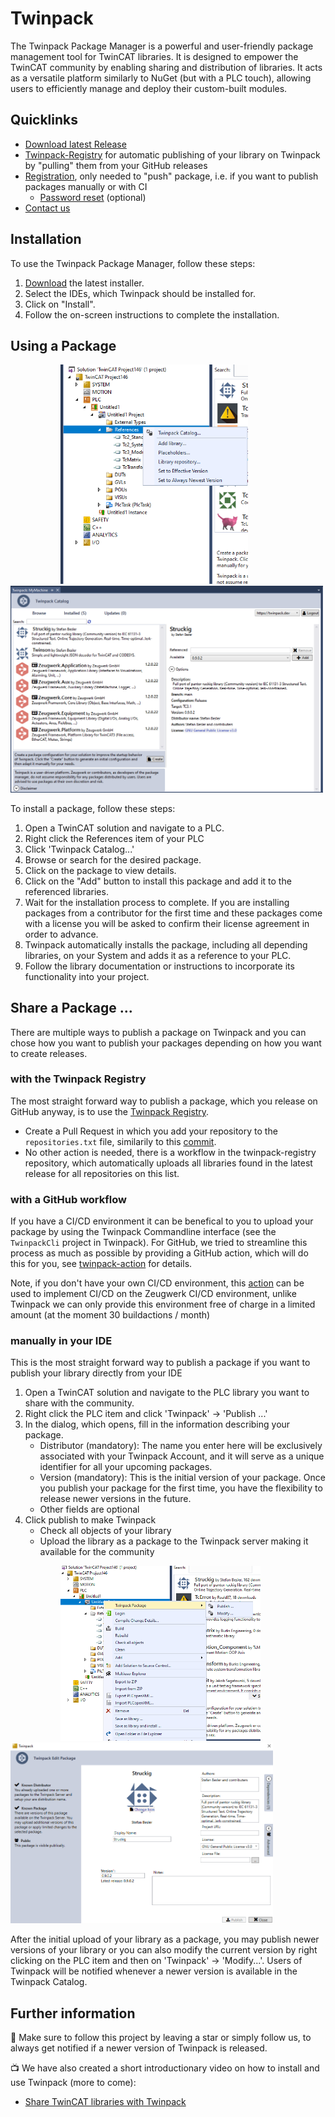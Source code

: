 # Twinpack 

The Twinpack Package Manager is a powerful and user-friendly package management tool for TwinCAT libraries. It is designed to empower the TwinCAT community by enabling sharing and distribution of libraries. It acts as a versatile platform similarly to NuGet (but with a PLC touch), allowing users to efficiently manage and deploy their custom-built modules.

## Quicklinks
- [Download latest Release](https://github.com/Zeugwerk/Twinpack/releases/latest)
- [Twinpack-Registry](https://github.com/Zeugwerk/Twinpack-Registry) for automatic publishing of your library on Twinpack by "pulling" them from your GitHub releases
- [Registration](https://zeugwerk.dev/wp-login.php?action=register), only needed to "push" package, i.e. if you want to publish packages manually or with CI
  - [Password reset](https://zeugwerk.dev/wp-login.php?action=lostpassword) (optional)
- [Contact us](mailto:info@zeugwerk.at)

## Installation

To use the Twinpack Package Manager, follow these steps:

1. [Download](https://github.com/Zeugwerk/Twinpack/releases/latest) the latest installer.
2. Select the IDEs, which Twinpack should be installed for.
3. Click on "Install".
4. Follow the on-screen instructions to complete the installation.

## Using a Package

<p float="left">
<img src="/images/twinpack_contextmenu.png" width="300" hspace="80" />
<img src="/images/twinpack_catalog.png" width="500" />
</p>


To install a package, follow these steps:

1. Open a TwinCAT solution and navigate to a PLC.
2. Right click the References item of your PLC
3. Click 'Twinpack Catalog...'
4. Browse or search for the desired package.
5. Click on the package to view details.
6. Click on the "Add" button to install this package and add it to the referenced libraries.
7. Wait for the installation process to complete. If you are installing packages from a contributor for the first time and these packages come with a license you will be asked to confirm their license agreement in order to advance.
8. Twinpack automatically installs the package, including all depending libraries, on your System and adds it as a reference to your PLC.
9. Follow the library documentation or instructions to incorporate its functionality into your project.


## Share a Package ...

There are multiple ways to publish a package on Twinpack and you can chose how you want to publish your packages depending on how you want to create releases.


### with the Twinpack Registry

The most straight forward way to publish a package, which you release on GitHub anyway, is to use the [Twinpack Registry](https://github.com/Zeugwerk/Twinpack-Registry).

- Create a Pull Request in which you add your repository to the `repositories.txt` file, similarily to this [commit](https://github.com/Zeugwerk/Twinpack-Registry/commit/ecafd41cbc2c97f647bd4512a14d69293f5cc82f).
- No other action is needed, there is a workflow in the twinpack-registry repository, which automatically uploads all libraries found in the latest release for all repositories on this list.



### with a GitHub workflow

If you have a CI/CD environment it can be benefical to you to upload your package by using the Twinpack Commandline interface (see the `TwinpackCli` project in Twinpack). For GitHub, we tried to streamline this process as much as possible by providing a GitHub action, which will do this for you, see [twinpack-action](https://github.com/Zeugwerk/twinpack-action) for details.

Note, if you don't have your own CI/CD environment, this [action](https://github.com/Zeugwerk/zkbuild-action) can be used to implement CI/CD on the Zeugwerk CI/CD environment, unlike Twinpack we can only provide this environment free of charge in a limited amount (at the moment 30 buildactions / month)


### manually in your IDE

This is the most straight forward way to publish a package if you want to publish your library directly from your IDE

1. Open a TwinCAT solution and navigate to the PLC library you want to share with the community.
2. Right click the PLC item and click 'Twinpack' -> 'Publish ...'
3. In the dialog, which opens, fill in the information describing your package.
   - Distributor (mandatory): The name you enter here will be exclusively associated with your Twinpack Account, and it will serve as a unique identifier for all your upcoming packages.
   - Version (mandatory): This is the initial version of your package. Once you publish your package for the first time, you have the flexibility to release newer versions in the future.
   - Other fields are optional
4. Click publish to make Twinpack
   - Check all objects of your library
   - Upload the library as a package to the Twinpack server making it available for the community

<p float="left">
<img src="/images/twinpack_contextmenu2.png" width="320" hspace="80" />   
<img src="/images/twinpack_publish.png" width="420" />
</p>

After the initial upload of your library as a package, you may publish newer versions of your library or you can also modify the current version by right clicking on the PLC item and then on 'Twinpack' -> 'Modify...'. Users of Twinpack will be notified whenever a newer version is available in the Twinpack Catalog.


## Further information

🌟 Make sure to follow this project by leaving a star or simply follow us, to always get notified if a newer version of Twinpack is released.

📺 We have also created a short introductionary video on how to install and use Twinpack (more to come):
- [Share TwinCAT libraries with Twinpack](https://youtu.be/xvJG9BRN610?si=RMMIPcdtMAoHkyGW)
